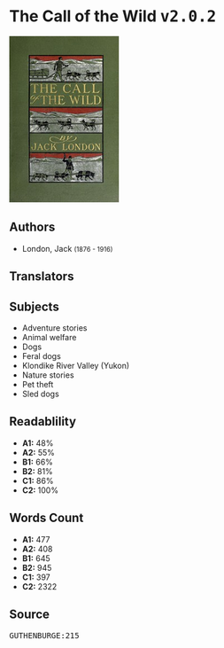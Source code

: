 # The Call of the Wild <kbd>v2.0.2</kbd>

![](./cover.medium.jpg "")

## Authors


 - London, Jack <small>(1876 - 1916)</small>

## Translators



## Subjects


 - Adventure stories
 - Animal welfare
 - Dogs
 - Feral dogs
 - Klondike River Valley (Yukon)
 - Nature stories
 - Pet theft
 - Sled dogs

## Readablility


 - **A1:** 48%
 - **A2:** 55%
 - **B1:** 66%
 - **B2:** 81%
 - **C1:** 86%
 - **C2:** 100%

## Words Count


 - **A1:** 477
 - **A2:** 408
 - **B1:** 645
 - **B2:** 945
 - **C1:** 397
 - **C2:** 2322

## Source


<kbd>GUTHENBURGE:215</kbd>
